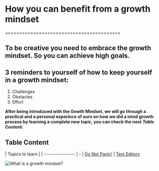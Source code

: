 # How you can benefit from a growth mindset
=========================================

## To be creative you need to embrace the growth mindset. So you can achieve high goals.

## 3 reminders to yourself of how to keep yourself in a growth mindset:
  1. Challenges
  2. Obstacles
  3. Effort

**After being introduced with the Gowth Mindset, we will go through a practical and a personal experince of ours on how we did a mind growth process by learning a complete new topic, you can check the next *Table Content:***

## Table Content

| Topics to learn |
| ----------------   | - 
| [Do Not Panic!](https://fatfooot.github.io/Learning-Journal/do_not_panic)
| [Text Editors](https://fatfooot.github.io/Learning-Journal/texteditors)
  


![What is a growth mindset?](https://3kllhk1ibq34qk6sp3bhtox1-wpengine.netdna-ssl.com/wp-content/uploads/NewGrowthMindset2.png)







